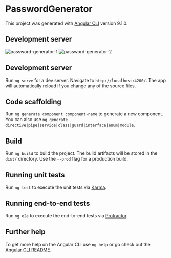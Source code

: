 # PasswordGenerator

This project was generated with [Angular CLI](https://github.com/angular/angular-cli) version 9.1.0.


## Development server </br>
![password-generator-1](https://user-images.githubusercontent.com/59441136/154292519-8cab3bf8-a429-46bf-a12e-5e411332f1d7.jpg)
![password-generator-2](https://user-images.githubusercontent.com/59441136/154292553-518f4bcd-ecd6-4d65-81d2-2a9c710e3201.jpg)



## Development server

Run `ng serve` for a dev server. Navigate to `http://localhost:4200/`. The app will automatically reload if you change any of the source files.


## Code scaffolding

Run `ng generate component component-name` to generate a new component. You can also use `ng generate directive|pipe|service|class|guard|interface|enum|module`.

## Build

Run `ng build` to build the project. The build artifacts will be stored in the `dist/` directory. Use the `--prod` flag for a production build.

## Running unit tests

Run `ng test` to execute the unit tests via [Karma](https://karma-runner.github.io).

## Running end-to-end tests

Run `ng e2e` to execute the end-to-end tests via [Protractor](http://www.protractortest.org/).

## Further help

To get more help on the Angular CLI use `ng help` or go check out the [Angular CLI README](https://github.com/angular/angular-cli/blob/master/README.md).
